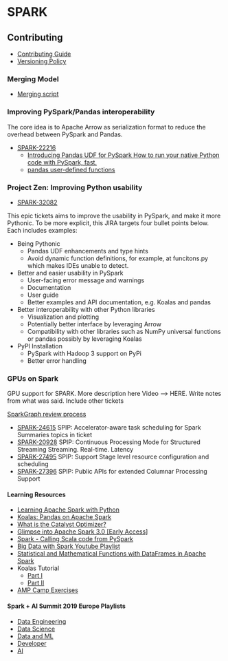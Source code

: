 # SPARK

## Contributing

- [Contributing Guide](http://spark.apache.org/contributing.html)
- [Versioning Policy](http://spark.apache.org/versioning-policy.html)

<!--What the common contributing model is, give overview of JIRA -->

### Merging Model

<!--Discuss SPARK and ARROW's merging model. Refer to script that is being used-->

- [Merging script](https://github.com/apache/spark/blob/master/dev/merge_spark_pr.py)

### Improving PySpark/Pandas interoperability

The core idea is to Apache Arrow as serialization format to reduce the overhead between PySpark and
Pandas.

- [SPARK-22216](https://issues.apache.org/jira/browse/SPARK-22216)
    - [Introducing Pandas UDF for PySpark How to run your native Python code with PySpark, fast.](https://databricks.com/blog/2017/10/30/introducing-vectorized-udfs-for-pyspark.html?_ga=2.2100599.694686473.1588940385-1981038234.1587459746)
    - [pandas user-defined functions](https://docs.databricks.com/spark/latest/spark-sql/udf-python-pandas.html)

### Project Zen: Improving Python usability

- [SPARK-32082](https://issues.apache.org/jira/browse/SPARK-32082)

This epic tickets aims to improve the usability in PySpark, and make it more Pythonic. To be more
explicit, this JIRA targets four bullet points below. Each includes examples:

* Being Pythonic
    - Pandas UDF enhancements and type hints
    - Avoid dynamic function definitions, for example, at funcitons.py which makes IDEs unable to detect.
* Better and easier usability in PySpark
    - User-facing error message and warnings
    - Documentation
    - User guide
    - Better examples and API documentation, e.g. Koalas and pandas
* Better interoperability with other Python libraries
    - Visualization and plotting
    - Potentially better interface by leveraging Arrow
    - Compatibility with other libraries such as NumPy universal functions or pandas possibly by leveraging Koalas
* PyPI Installation
    - PySpark with Hadoop 3 support on PyPi
    - Better error handling

### GPUs on Spark

GPU support for SPARK. More description here
Video --> HERE. Write notes from what was said. Include other tickets

[SparkGraph review process](http://apache-spark-developers-list.1001551.n3.nabble.com/SparkGraph-review-process-td28037.html)

- [SPARK-24615](https://issues.apache.org/jira/browse/SPARK-24615) SPIP: Accelerator-aware task scheduling for Spark
    Summaries topics in ticket
- [SPARK-20928](https://issues.apache.org/jira/browse/SPARK-20928) SPIP: Continuous Processing Mode for Structured Streaming
    Streaming. Real-time. Latency
- [SPARK-27495](https://issues.apache.org/jira/browse/SPARK-27495) SPIP: Support Stage level resource configuration and scheduling
- [SPARK-27396](https://issues.apache.org/jira/browse/SPARK-27396) SPIP: Public APIs for extended Columnar Processing Support


#### Learning Resources

- [Learning Apache Spark with Python](https://runawayhorse001.github.io/LearningApacheSpark/index.html)
- [Koalas: Pandas on Apache Spark](https://databricks.com/jp/session_eu19/koalas-pandas-on-apache-spark)
- [What is the Catalyst Optimizer?](https://databricks.com/glossary/catalyst-optimizer)
- [Glimpse into Apache Spark 3.0 [Early Access]](https://towardsdatascience.com/glimpse-into-spark-3-0-early-access-c1854327d6c)
- [Spark - Calling Scala code from PySpark](https://aseigneurin.github.io/2016/09/01/spark-calling-scala-code-from-pyspark.html)
- [Big Data with Spark Youtube Playlist](https://www.youtube.com/playlist?list=PLLMXbkbDbVt-f6qwCZqfq7e_6eT8aFxzT)
- [Statistical and Mathematical Functions with DataFrames in Apache Spark](https://databricks.com/blog/2015/06/02/statistical-and-mathematical-functions-with-dataframes-in-spark.html)
- Koalas Tutorial
    - [Part I](https://databricks-prod-cloudfront.cloud.databricks.com/public/4027ec902e239c93eaaa8714f173bcfc/8266758089056472/1487766102750011/5693546805547978/latest.html)
    - [Part II](https://databricks-prod-cloudfront.cloud.databricks.com/public/4027ec902e239c93eaaa8714f173bcfc/8266758089056472/3786652143501164/5693546805547978/latest.html)
- [AMP Camp Exercises](http://ampcamp.berkeley.edu/6/exercises/index.html)

#### Spark + AI Summit 2019 Europe Playlists
* [Data Engineering](https://www.youtube.com/playlist?list=PLTPXxbhUt-YXHc9yNw7CDouQZ3dKWB2rR)
* [Data Science](https://www.youtube.com/playlist?list=PLTPXxbhUt-YXP4ZS4IdA0m227nbFxrk2x)
* [Data and ML](https://www.youtube.com/playlist?list=PLTPXxbhUt-YVDf1ccKSPJ2DKlqupsFNQi)
* [Developer](https://www.youtube.com/playlist?list=PLTPXxbhUt-YWDqGX3onyYD4Fu6yZxpxCP)
* [AI](https://www.youtube.com/playlist?list=PLTPXxbhUt-YVPzqmXpTTNe0mfRqakzFNi)
